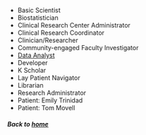  * Basic Scientist
 * Biostatistician
 * Clinical Research Center Administrator
 * Clinical Research Coordinator
 * Clinician/Researcher
 * Community-engaged Faculty Investigator
 * [Data Analyst]({{https://data2health.github.io/CTS-Personas}}/assets/DataAnalyst_PersonaProfile.pdf)
 * Developer
 * K Scholar
 * Lay Patient Navigator
 * Librarian
 * Research Administrator
 * Patient: Emily Trinidad
 * Patient: Tom Movell

##### Back to [home](https://data2health.github.io/CTS-Personas/)
